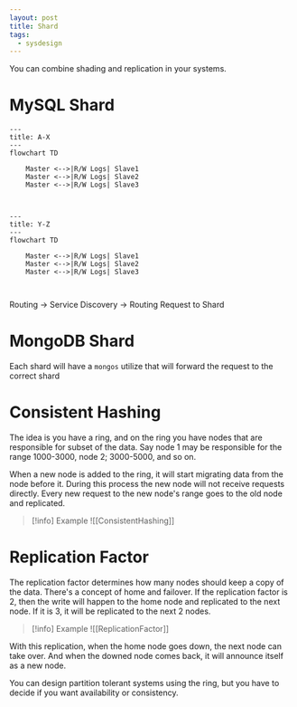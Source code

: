```yaml
---
layout: post
title: Shard
tags:
  - sysdesign
---
```

You can combine shading and replication in your systems.

# MySQL Shard
```mermaid
---
title: A-X
---
flowchart TD 

	Master <-->|R/W Logs| Slave1
	Master <-->|R/W Logs| Slave2
	Master <-->|R/W Logs| Slave3
	
	
```

```mermaid
---
title: Y-Z
---
flowchart TD 

	Master <-->|R/W Logs| Slave1
	Master <-->|R/W Logs| Slave2
	Master <-->|R/W Logs| Slave3
	
	
```

Routing
-> Service Discovery
-> Routing Request to Shard

# MongoDB Shard

Each shard will have a `mongos` utilize that will forward the request to the correct shard

# Consistent Hashing

The idea is you have a ring, and on the ring you have nodes that are responsible for subset of the data. Say node 1 may be responsible for the range 1000-3000, node 2; 3000-5000, and so on.

When a new node is added to the ring, it will start migrating data from the node before it. During this process the new node will not receive requests directly.  Every new request to the new node's range goes to the old node and replicated. 

>[!info] Example
>![[ConsistentHashing]]

# Replication Factor

The replication factor determines how many nodes should keep a copy of the data. There's a concept of home and failover. If the replication factor is 2, then the write will happen to the home node and replicated to the next node. If it is 3, it will be replicated to the next 2 nodes.

>[!info] Example
>![[ReplicationFactor]]

With this replication, when the home node goes down, the next node can take over. And when the downed node comes back, it will announce itself as a new node.

You can design partition tolerant systems using the ring, but you have to decide if you want availability or consistency.